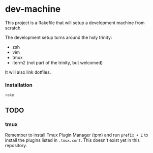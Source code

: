 # dev-machine

This project is a Rakefile that will setup a development machine from scratch.

The development setup turns around the holy trinity:

- zsh
- vim
- tmux
- iterm2 (not part of the trinity, but welcomed)

It will also link dotfiles.

### Installation

```
rake
```

## TODO
### tmux

Remember to install Tmux Plugin Manager (tpm) and run `prefix + I` to install the plugins listed in `.tmux.conf`. This doesn't exist yet in this repository.
